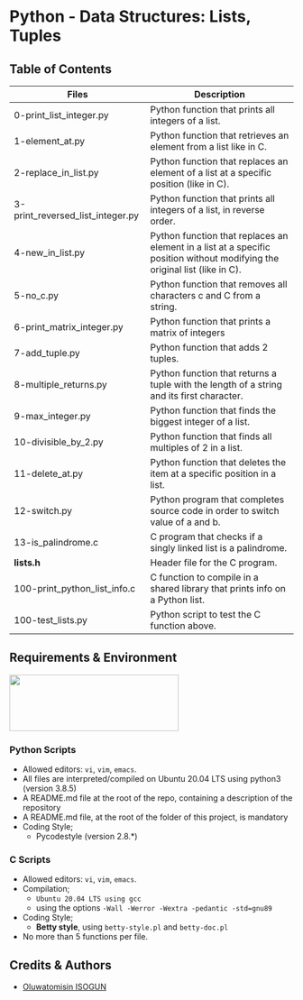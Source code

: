 # Python - Data Structures: Lists, Tuples

## Table of Contents
| Files |	Description |
| --- | --- |
| 0-print_list_integer.py	| Python function that prints all integers of a list. |
| 1-element_at.py	| Python function that retrieves an element from a list like in C. |
| 2-replace_in_list.py	| Python function that replaces an element of a list at a specific position (like in C). |
| 3-print_reversed_list_integer.py	| Python function that prints all integers of a list, in reverse order. |
| 4-new_in_list.py	| Python function that replaces an element in a list at a specific position without modifying the original list (like in C). |
| 5-no_c.py	| Python function that removes all characters c and C from a string. |
| 6-print_matrix_integer.py	| Python function that prints a matrix of integers
| 7-add_tuple.py	| Python function that adds 2 tuples. |
| 8-multiple_returns.py	| Python function that returns a tuple with the length of a string and its first character. |
| 9-max_integer.py	| Python function that finds the biggest integer of a list. |
| 10-divisible_by_2.py	| Python function that finds all multiples of 2 in a list. |
| 11-delete_at.py	| Python function that deletes the item at a specific position in a list. |
| 12-switch.py	| Python program that completes source code in order to switch value of a and b. |
| 13-is_palindrome.c	| C program that checks if a singly linked list is a palindrome. |
| **lists.h**	| Header file for the C program. |
| 100-print_python_list_info.c	| C function to compile in a shared library that prints info on a Python list. |
| 100-test_lists.py	| Python script to test the C function above. |

## Requirements & Environment
<img src="https://alx-apply.hbtn.io/brand_alx/share_image_2019.jpg" width="300" height="100" />

### Python Scripts
- Allowed editors: `vi`, `vim`, `emacs`.
- All files are interpreted/compiled on Ubuntu 20.04 LTS using python3 (version 3.8.5)
- A README.md file at the root of the repo, containing a description of the repository
- A README.md file, at the root of the folder of this project, is mandatory
- Coding Style;
  - Pycodestyle (version 2.8.*)

### C Scripts
 - Allowed editors: `vi`, `vim`, `emacs`.
 - Compilation;
   - `Ubuntu 20.04 LTS using gcc`
   - using the options `-Wall -Werror -Wextra -pedantic -std=gnu89`
 - Coding Style;
   - **Betty style**, using `betty-style.pl` and `betty-doc.pl`
 - No more than 5 functions per file.

## Credits & Authors
- [Oluwatomisin ISOGUN](https://github.com/TosinISOGUN)
